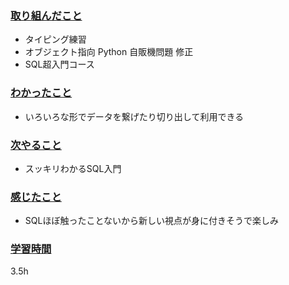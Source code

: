 ### <u>取り組んだこと</u>
- タイピング練習
- オブジェクト指向 Python 自販機問題 修正
- SQL超入門コース

### <u>わかったこと</u>
- いろいろな形でデータを繋げたり切り出して利用できる

### <u>次やること</u>
- スッキリわかるSQL入門

### <u>感じたこと</u>
- SQLほぼ触ったことないから新しい視点が身に付きそうで楽しみ

### <u>学習時間</u>
3.5h